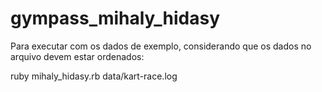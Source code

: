 # gympass_mihaly_hidasy

Para executar com os dados de exemplo, considerando que os dados no arquivo devem estar ordenados:

ruby mihaly_hidasy.rb data/kart-race.log
